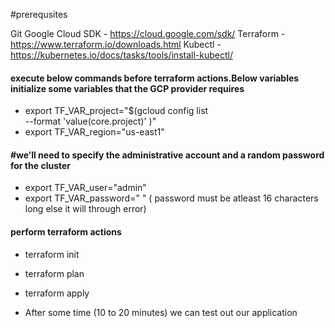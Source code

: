#prerequsites

Git
Google Cloud SDK - https://cloud.google.com/sdk/
Terraform - https://www.terraform.io/downloads.html
Kubectl - https://kubernetes.io/docs/tasks/tools/install-kubectl/



#### execute below commands before terraform actions.Below variables initialize some variables that the GCP provider requires

- export TF_VAR_project="$(gcloud config list \
  --format 'value(core.project)'
)"
- export TF_VAR_region="us-east1"

#### #we’ll need to specify the administrative account and a random password for the cluster
- export TF_VAR_user="admin"
- export TF_VAR_password=" "   ( password must be atleast 16 characters long else it will through error)


#### perform terraform actions

- terraform init
- terraform plan
- terraform apply

- After some time (10 to 20 minutes) we can test out our application

